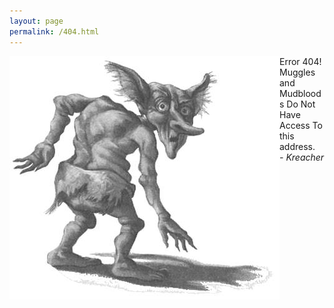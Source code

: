 ```yaml
---
layout: page
permalink: /404.html
---
```


<div style="float:left;"><img src="/assets/img/kreacher.png" /></div>
<div class="error">
<div class="error404"> Error 404! </div>
<div class="error404Message">Muggles and Mudbloods Do Not Have Access To this address.</div>
<div class="error404Ending"><em>- Kreacher</em></div>
</div>


